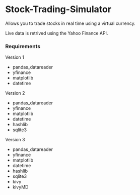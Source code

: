 # Stock-Trading-Simulator
Allows you to trade stocks in real time using a virtual currency.

Live data is retrived using the Yahoo Finance API.

### Requirements

Version 1
- pandas_datareader
- yfinance
- matplotlib
- datetime

Version 2
- pandas_datareader
- yfinance
- matplotlib
- datetime
- hashlib
- sqlite3

Version 3
- pandas_datareader
- yfinance
- matplotlib
- datetime
- hashlib
- sqlite3
- kivy
- kivyMD

